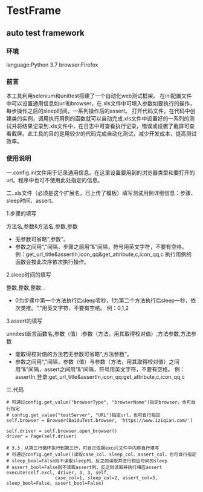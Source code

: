 # TestFrame
## auto test framework
### 环境
language:Python 3.7 browser:Firefox
### 前言
本工具利用selenium和unittest搭建了一个自动化web测试框架。
在ini配置文件中可以设置通用信息如url和browser，在.xls文件中可填入参数如要执行的操作，每步操作之后的sleep时间，一系列操作后的assert。
打开代码文件，在代码中创建类的实例，调用执行用例的函数就可以自动完成.xls文件中设置好的一系列的测试并将结果记录到.xls文件中，在日志中可查看执行记录，错误或设置了截屏可查看截屏。此工具的目的是用较少的代码完成自动化测试，减少开发成本，提高测试效率。
### 使用说明
一.config.ini文件用于记录通用信息。在这里设置要用到的浏览器类型和要打开的url。程序中也可不使用此处指定的信息。

二..xls文件（必须是这个扩展名，已上传了模板）填写测试用例详细信息：步骤、sleep时间、assert。

1.步骤的填写

方法名,参数&方法名,参数,参数
+ 无参数可省略“,参数”。
+ 参数之间用“,”间隔，步骤之前用“&”间隔，符号用英文字符，不要有空格。
例：get_url_title&assertIn,icon_qq&get_attribute,c,icon_qq,c
执行用例的函数会按此次序依次执行操作。  


2.sleep时间的填写

整数,整数,整数...
+ 0为步骤中第一个方法执行后sleep零秒，1为第二个方法执行后sleep一秒，依次类推。“,”用英文字符，不要有空格。
例：0,1,2


3.assert的填写

unnitest断言函数名,参数（值）:参数（方法，用其取得校对值）,方法参数,方法参数
+ 能取得校对值的方法若无参数可省略“,方法参数”。
+ 参数之间用“,”间隔，参数（值）与参数（方法，用其取得校对值）之间用“&”间隔，assert之间用“&”间隔，符号用英文字符，不要有空格。
例：assertIn,登录:get_url_title&assertIn,icon_qq:get_attribute,c,icon_qq,c

三.代码
```
# 可通过config.get_value("browserType", "browserName")指定browser，也可自行指定
# config.get_value("testServer", "URL")指定url，也可自行指定
self.browser = Browser(BaiduTest.browser, 'https://www.iziqian.com/')

self.driver = self.browser.open_browser()
driver = Page(self.driver)

# 3,3：从第三行循环执行到第三行，可自己依据excel文件中内容自行填写
# 可通过config.get_value()读取case_col、sleep_col、assert_col，也可自行指定
# sleep_bool=False则不读取sleep列，反之则读取并进行相应时间的sleep
# assert_bool=False则不读取assert列，反之则读取并执行相应assert
execute(self.excl, driver, 3, 3, self,
                  case_col=1, sleep_col=2, assert_col=3, sleep_bool=False, assert_bool=False)
```
